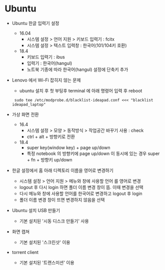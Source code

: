 # Ubuntu

* Ubuntu 한글 입력기 설정
  - 16.04
    + 시스템 설정 > 언어 지원 > 키보드 입력기 : fcitx
    + 시스템 설정 > 텍스트 입력창 : 한국어(101/104키 호환)
  - 18.4
    + 키보드 입력기 : ibus
    + 입력기 : 한국어(hangul)
    + 노트북 기종에 따라 한국어(hangul) 설정에 단축키 추가

* Lenovo 에서 Wi-Fi 잡히지 않는 문제
  - ubuntu 설치 후 첫 부팅후 terminal 에 아래 명령어 입력 후 reboot
  <pre><code> sudo tee /etc/modprobe.d/blacklist-ideapad.conf <<< "blacklist ideapad_laptop" </code></pre>

* 가상 화면 전환
  - 16.4
    + 시스템 설정 > 모양 > 동작방식 > 작업공간 바꾸기 사용 : check
    + ctrl + alt + 방향키로 전환
  - 18.4
    + super key(window key) + page up/down 
    + 특정 notebook 의 방향키에 page up/down 이 동시에 있는 경우 super + fn + 방향키 up/down
    
* 한글 설정에서 홈 아래 디렉토리 이름을 영어로 변경하기
  - 시스템 설정 > 언어 지원 > 메뉴와 창에 사용할 언어 를 영어로 변경
  - logout 후 다시 login 하면 폴더 이름 변경 창이 뜸. 이때 변경을 선택
  - 다시 메뉴와 창에 사용할 언어를 한국어로 변경하고 logout 후 login
  - 폴더 이름 변경 창이 뜨면 변경하지 않음을 선택

* Ubuntu 설치 USB 만들기
  - 기본 설치된 '시동 디스크 만들기' 사용

* 화면 캡쳐
  - 기본 설치된 '스크린샷' 이용

* torrent client
  - 기본 설치된 '트랜스미션' 이용
